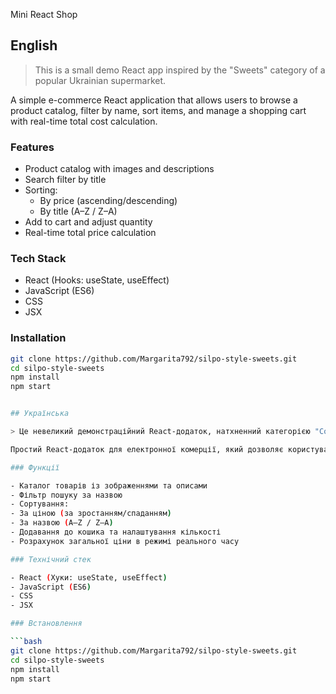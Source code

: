 Mini React Shop

##  English

> This is a small demo React app inspired by the "Sweets" category of a popular Ukrainian supermarket.

A simple e-commerce React application that allows users to browse a product catalog, filter by name, sort items, and manage a shopping cart with real-time total cost calculation.

###  Features

- Product catalog with images and descriptions
- Search filter by title
- Sorting:
  - By price (ascending/descending)
  - By title (A–Z / Z–A)
- Add to cart and adjust quantity
- Real-time total price calculation

###  Tech Stack

- React (Hooks: useState, useEffect)
- JavaScript (ES6)
- CSS
- JSX

###  Installation

```bash
git clone https://github.com/Margarita792/silpo-style-sweets.git
cd silpo-style-sweets
npm install
npm start


## Українська

> Це невеликий демонстраційний React-додаток, натхненний категорією "Солодощі" популярного українського супермаркету.

Простий React-додаток для електронної комерції, який дозволяє користувачам переглядати каталог товарів, фільтрувати за назвою, сортувати товари та керувати кошиком для покупок з розрахунком загальної вартості в режимі реального часу.

### Функції

- Каталог товарів із зображеннями та описами
- Фільтр пошуку за назвою
- Сортування:
- За ціною (за зростанням/спаданням)
- За назвою (A–Z / Z–A)
- Додавання до кошика та налаштування кількості
- Розрахунок загальної ціни в режимі реального часу

### Технічний стек

- React (Хуки: useState, useEffect)
- JavaScript (ES6)
- CSS
- JSX

### Встановлення

```bash
git clone https://github.com/Margarita792/silpo-style-sweets.git
cd silpo-style-sweets
npm install
npm start